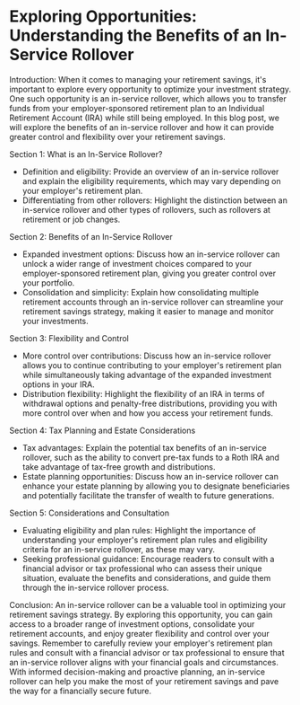 # Exploring Opportunities: Understanding the Benefits of an In-Service Rollover

Introduction:
When it comes to managing your retirement savings, it's important to explore every opportunity to optimize your investment strategy. One such opportunity is an in-service rollover, which allows you to transfer funds from your employer-sponsored retirement plan to an Individual Retirement Account (IRA) while still being employed. In this blog post, we will explore the benefits of an in-service rollover and how it can provide greater control and flexibility over your retirement savings.

Section 1: What is an In-Service Rollover?

- Definition and eligibility: Provide an overview of an in-service rollover and explain the eligibility requirements, which may vary depending on your employer's retirement plan.
- Differentiating from other rollovers: Highlight the distinction between an in-service rollover and other types of rollovers, such as rollovers at retirement or job changes.

Section 2: Benefits of an In-Service Rollover

- Expanded investment options: Discuss how an in-service rollover can unlock a wider range of investment choices compared to your employer-sponsored retirement plan, giving you greater control over your portfolio.
- Consolidation and simplicity: Explain how consolidating multiple retirement accounts through an in-service rollover can streamline your retirement savings strategy, making it easier to manage and monitor your investments.

Section 3: Flexibility and Control

- More control over contributions: Discuss how an in-service rollover allows you to continue contributing to your employer's retirement plan while simultaneously taking advantage of the expanded investment options in your IRA.
- Distribution flexibility: Highlight the flexibility of an IRA in terms of withdrawal options and penalty-free distributions, providing you with more control over when and how you access your retirement funds.

Section 4: Tax Planning and Estate Considerations

- Tax advantages: Explain the potential tax benefits of an in-service rollover, such as the ability to convert pre-tax funds to a Roth IRA and take advantage of tax-free growth and distributions.
- Estate planning opportunities: Discuss how an in-service rollover can enhance your estate planning by allowing you to designate beneficiaries and potentially facilitate the transfer of wealth to future generations.

Section 5: Considerations and Consultation

- Evaluating eligibility and plan rules: Highlight the importance of understanding your employer's retirement plan rules and eligibility criteria for an in-service rollover, as these may vary.
- Seeking professional guidance: Encourage readers to consult with a financial advisor or tax professional who can assess their unique situation, evaluate the benefits and considerations, and guide them through the in-service rollover process.

Conclusion:
An in-service rollover can be a valuable tool in optimizing your retirement savings strategy. By exploring this opportunity, you can gain access to a broader range of investment options, consolidate your retirement accounts, and enjoy greater flexibility and control over your savings. Remember to carefully review your employer's retirement plan rules and consult with a financial advisor or tax professional to ensure that an in-service rollover aligns with your financial goals and circumstances. With informed decision-making and proactive planning, an in-service rollover can help you make the most of your retirement savings and pave the way for a financially secure future.